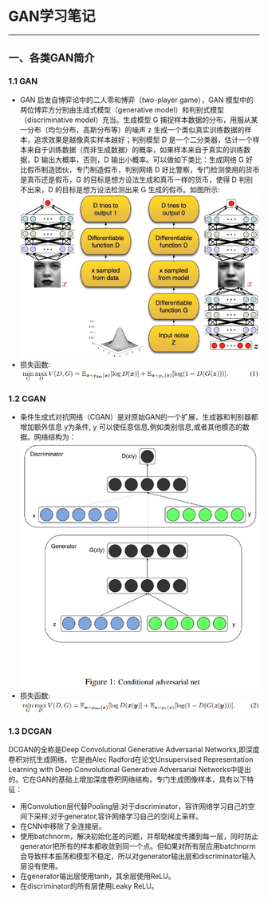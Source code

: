 # GAN学习笔记
***
## 一、各类GAN简介
### 1.1  GAN
* GAN 启发自博弈论中的二人零和博弈（two-player game），GAN 模型中的两位博弈方分别由生成式模型（generative model）和判别式模型（discriminative model）充当。生成模型 G 捕捉样本数据的分布，用服从某一分布（均匀分布，高斯分布等）的噪声 z 生成一个类似真实训练数据的样本，追求效果是越像真实样本越好；判别模型 D 是一个二分类器，估计一个样本来自于训练数据（而非生成数据）的概率，如果样本来自于真实的训练数据，D 输出大概率，否则，D 输出小概率。可以做如下类比：生成网络 G 好比假币制造团伙，专门制造假币，判别网络 D 好比警察，专门检测使用的货币是真币还是假币，G 的目标是想方设法生成和真币一样的货币，使得 D 判别不出来，D 的目标是想方设法检测出来 G 生成的假币。如图所示:  
![GAN.jpg](pics/GAN.jpg)
* 损失函数:  
![GAN_loss.jpg](pics/GAN_loss.png)
### 1.2  CGAN
* 条件生成式对抗网络（CGAN）是对原始GAN的一个扩展，生成器和判别器都增加额外信息 y为条件, y 可以使任意信息,例如类别信息,或者其他模态的数据。网络结构为：  
![pics/CGAN.jpg](pics/CGAN.png)
* 损失函数:  
![CGAN_loss.jpg](pics/CGAN_loss.png)
### 1.3  DCGAN
DCGAN的全称是Deep Convolutional Generative Adversarial Networks,即深度卷积对抗生成网络，它是由Alec Radford在论文Unsupervised Representation Learning with Deep Convolutional Generative Adversarial Networks中提出的。它在GAN的基础上增加深度卷积网络结构，专门生成图像样本，具有以下特征：
* 用Convolution层代替Pooling层:对于discriminator，容许网络学习自己的空间下采样;对于generator,容许网络学习自己的空间上采样。
* 在CNN中移除了全连接层。
* 使用batchnorm，解决初始化差的问题，并帮助梯度传播到每一层，同时防止generator把所有的样本都收敛到同一个点。但如果对所有层应用batchnorm会导致样本振荡和模型不稳定，所以对generator输出层和discriminator输入层没有使用。
* 在generator输出层使用tanh，其余层使用ReLU。
* 在discriminator的所有层使用Leaky ReLU。
